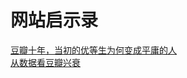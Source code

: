 网站启示录
========

[豆瓣十年，当初的优等生为何变成平庸的人](http://www.leiphone.com/news/201501/WzlDfSvOneKBCXLj.html)  
[从数据看豆瓣兴衰](http://www.douban.com/note/473252618/)  